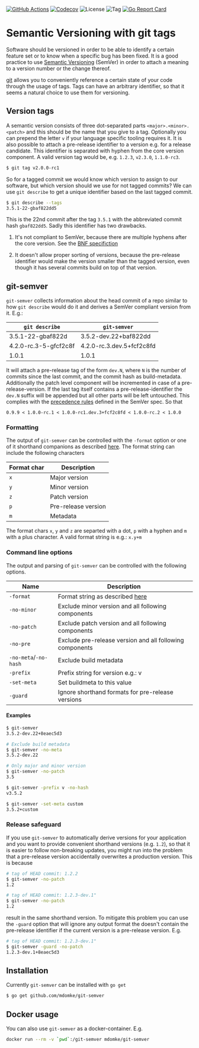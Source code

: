 [![GitHub Actions](https://img.shields.io/github/workflow/status/mdomke/git-semver/lint-and-test)](https://github.com/mdomke/git-semver/actions?query=workflow%3Alint-and-test)
[![Codecov](https://codecov.io/gh/mdomke/git-semver/branch/master/graph/badge.svg)](https://codecov.io/gh/mdomke/git-semver)
![License](https://img.shields.io/github/license/mdomke/git-semver.svg)
![Tag](https://img.shields.io/github/tag/mdomke/git-semver.svg)
[![Go Report Card](https://goreportcard.com/badge/github.com/mdomke/git-semver)](https://goreportcard.com/report/github.com/mdomke/git-semver)

# Semantic Versioning with git tags

Software should be versioned in order to be able to identify a certain
feature set or to know when a specific bug has been fixed. It is a good
practice to use [Semantic Versioning](https://semver.org/) (SemVer) in
order to attach a meaning to a version number or the change thereof.

[git](https://git-scm.com/) allows you to conveniently reference a certain
state of your code through the usage of tags. Tags can have an arbitrary
identifier, so that it seems a natural choice to use them for versioning.

## Version tags

A semantic version consists of three dot-separated parts `<major>.<minor>.<patch>`
and this should be the name that you give to a tag. Optionally you can prepend
the letter `v` if your language specific tooling requires it. It is also possible
to attach a pre-release identifier to a version e.g. for a release candidate. This
identifier is separated with hyphen from the core version component. A valid version
tag would be, e.g. `1.2.3`, `v2.3.0`, `1.1.0-rc3`.

```sh
$ git tag v2.0.0-rc1
```

So for a tagged commit we would know which version to assign to our software, but
which version should we use for not tagged commits? We can use `git describe` to
get a unique identifier based on the last tagged commit.

```sh
$ git describe --tags
3.5.1-22-gbaf822dd5
```

This is the 22nd commit after the tag `3.5.1` with the abbreviated commit hash `gbaf822dd5`.
Sadly this identifier has two drawbacks.

1. It's not compliant to SemVer, because there are multiple hyphens after the core version.
   See the [BNF specifiction](https://github.com/semver/semver/blob/master/semver.md#backusnaur-form-grammar-for-valid-semver-versions)

2. It doesn't allow proper sorting of versions, because the pre-release identifier would
   make the version smaller than the tagged version, even though it has several commits build
   on top of that version.

## git-semver

`git-semver` collects information about the head commit of a repo similar to how
`git describe` would do it and derives a SemVer compliant version from it. E.g.:

| `git describe`        | `git-semver`              |
| ---                   | ---                       |
| 3.5.1-22-gbaf822d     | 3.5.2-dev.22+baf822dd     |
| 4.2.0-rc.3-5-gfcf2c8f | 4.2.0-rc.3.dev.5+fcf2c8fd |
| 1.0.1                 | 1.0.1                     |

It will attach a pre-release tag of the form `dev.N`, where `N` is the number of commits
since the last commit, and the commit hash as build-metadata. Additionally the patch level
component will be incremented in case of a pre-release-version. If the last tag itself
contains a pre-release-identifier the `dev.N` suffix will be appended but all other parts
will be left untouched. This complies with the [precedence rules](https://semver.org/#spec-item-11)
defined in the SemVer spec. So that

```
0.9.9 < 1.0.0-rc.1 < 1.0.0-rc1.dev.3+fcf2c8fd < 1.0.0-rc.2 < 1.0.0
```

### Formatting

The output of `git-semver` can be controlled with the `-format` option or one of it shorthand
companions as described [here](#command-line-options). The format string can include the following
characters

| Format char | Description         |
| ---         | ---                 |
| `x`         | Major version       |
| `y`         | Minor version       |
| `z`         | Patch version       |
| `p`         | Pre-release version |
| `m`         | Metadata            |

The format chars `x`, `y` and `z` are separted with a dot, `p` with a hyphen and `m` with a
plus character. A valid format string is e.g.: `x.y+m`

### Command line options

The output and parsing of `git-semver` can be controlled with the following options.

| Name                  | Description                                              |
| ---                   | ---                                                      |
| `-format`             | Format string as described [here](#formatting)           |
| `-no-minor`           | Exclude minor version and all following components       |
| `-no-patch`           | Exclude patch version and all following components       |
| `-no-pre`             | Exclude pre-release version and all following components |
| `-no-meta`/`-no-hash` | Exclude build metadata                                   |
| `-prefix`             | Prefix string for version e.g.: v                        |
| `-set-meta`           | Set buildmeta to this value                              |
| `-guard`              | Ignore shorthand formats for pre-release versions        |


#### Examples

```sh
$ git-semver
3.5.2-dev.22+8eaec5d3

# Exclude build metadata
$ git-semver -no-meta
3.5.2-dev.22

# Only major and minor version
$ git-semver -no-patch
3.5

$ git-semver -prefix v -no-hash
v3.5.2

$ git-semver -set-meta custom
3.5.2+custom
```

### Release safeguard

If you use `git-semver` to automatically derive versions for your application and you
want to provide convenient shorthand versions (e.g. `1.2`), so that it is easier to follow
non-breaking updates, you might run into the problem that a pre-release version accidentally 
overwrites a production version. This is because

```sh
# tag of HEAD commit: 1.2.2
$ git-semver -no-patch
1.2

# tag of HEAD commit: 1.2.3-dev.1"
$ git-semver -no-patch
1.2
```

result in the same shorthand version. To mitigate this problem you can use the `-guard` option
that will ignore any output format the doesn't contain the pre-release identifier if the current
version is a pre-release version. E.g.

```sh
# tag of HEAD commit: 1.2.3-dev.1"
$ git-semver -guard -no-patch
1.2.3-dev.1+8eaec5d3
```

## Installation

Currently `git-semver` can be installed with `go get`

```sh
$ go get github.com/mdomke/git-semver
```

## Docker usage

You can also use `git-semver` as a docker-container. E.g.

```sh
docker run --rm -v `pwd`:/git-semver mdomke/git-semver
```
